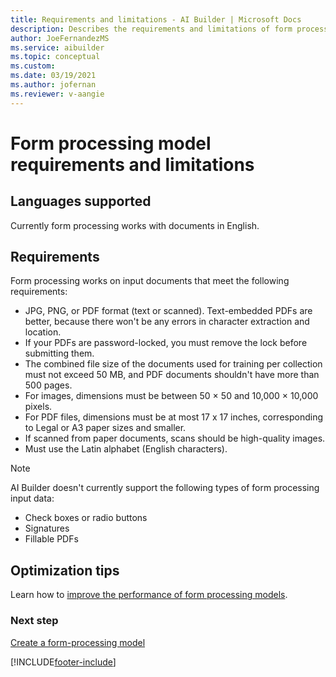 ```yaml
---
title: Requirements and limitations - AI Builder | Microsoft Docs
description: Describes the requirements and limitations of form processing models in AI Builder.
author: JoeFernandezMS
ms.service: aibuilder
ms.topic: conceptual
ms.custom:
ms.date: 03/19/2021
ms.author: jofernan
ms.reviewer: v-aangie
---
```


# Form processing model requirements and limitations

## Languages supported

Currently form processing works with documents in English.  

## Requirements

Form processing works on input documents that meet the following requirements:

- JPG, PNG, or PDF format (text or scanned). Text-embedded PDFs are better, because there won't be any errors in character extraction and location.
- If your PDFs are password-locked, you must remove the lock before submitting them.
- The combined file size of the documents used for training per collection must not exceed 50 MB, and PDF documents shouldn't have more than 500 pages. 
- For images, dimensions must be between 50 &times; 50 and 10,000 &times; 10,000 pixels.
- For PDF files, dimensions must be at most 17 x 17 inches, corresponding to Legal or A3 paper sizes and smaller.
- If scanned from paper documents, scans should be high-quality images.
- Must use the Latin alphabet (English characters).

 > [!NOTE]
 > AI Builder doesn't currently support the following types of form processing input data:
 >
 > - Check boxes or radio buttons
 > - Signatures
 > - Fillable PDFs 

## Optimization tips

Learn how to [improve the performance of form processing models](improve-form-processing-performance.md).


### Next step

[Create a form-processing model](create-form-processing-model.md)


[!INCLUDE[footer-include](includes/footer-banner.md)]
